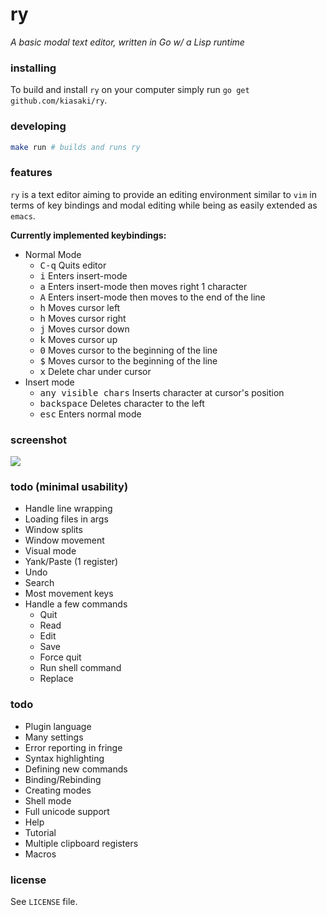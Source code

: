 # ry

_A basic modal text editor, written in Go w/ a Lisp runtime_

### installing

To build and install `ry` on your computer simply run
`go get github.com/kiasaki/ry`.

### developing

```bash
make run # builds and runs ry
```

### features

`ry` is a text editor aiming to provide an editing environment similar to `vim`
in terms of key bindings and modal editing while being as easily extended
as `emacs`.

**Currently implemented keybindings:**

- Normal Mode
  - <kbd>C-q</kbd> Quits editor
  - <kbd>i</kbd> Enters insert-mode
  - <kbd>a</kbd> Enters insert-mode then moves right 1 character
  - <kbd>A</kbd> Enters insert-mode then moves to the end of the line
  - <kbd>h</kbd> Moves cursor left
  - <kbd>h</kbd> Moves cursor right
  - <kbd>j</kbd> Moves cursor down
  - <kbd>k</kbd> Moves cursor up
  - <kbd>0</kbd> Moves cursor to the beginning of the line
  - <kbd>$</kbd> Moves cursor to the beginning of the line
  - <kbd>x</kbd> Delete char under cursor
- Insert mode
  - <kbd>any visible chars</kbd> Inserts character at cursor's position
  - <kbd>backspace</kbd> Deletes character to the left
  - <kbd>esc</kbd> Enters normal mode

### screenshot

![](https://raw.githubusercontent.com/kiasaki/ry/master/screenshot.png)

### todo (minimal usability)

- Handle line wrapping
- Loading files in args
- Window splits
- Window movement
- Visual mode
- Yank/Paste (1 register)
- Undo
- Search
- Most movement keys
- Handle a few commands
  - Quit
  - Read
  - Edit
  - Save
  - Force quit
  - Run shell command
  - Replace

### todo

- Plugin language
- Many settings
- Error reporting in fringe
- Syntax highlighting
- Defining new commands
- Binding/Rebinding
- Creating modes
- Shell mode
- Full unicode support
- Help
- Tutorial
- Multiple clipboard registers
- Macros

### license

See `LICENSE` file.

